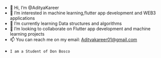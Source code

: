 - 👋 Hi, I’m @AdityaKareer
- 👀 I’m interested in machine learning,flutter app development and WEB3 applications 
- 🌱 I’m currently learning Data structures and algorithms
- 💞️ I’m looking to collaborate on Flutter app development and machine learning projects
- 📫 You can reach me on my email: Adityakareer01@gmail.com
-     I am a Student of Don Bosco
<!---
AdityaKareer/AdityaKareer is a ✨ special ✨ repository because its `README.md` (this file) appears on your GitHub profile.
You can click the Preview link to take a look at your changes.
--->
